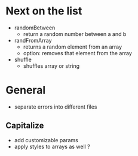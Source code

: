 # Next on the list

- randomBetween
  - return a random number between a and b
- randFromArray
  - returns a random element from an array
  - option: removes that element from the array
- shuffle
  - shuffles array or string

# General

- separate errors into different files

## Capitalize

- add customizable params
- apply styles to arrays as well ?
